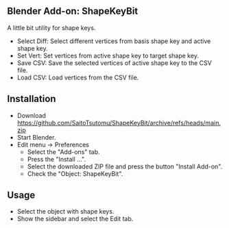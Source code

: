 ## Blender Add-on: ShapeKeyBit

A little bit utility for shape keys.

- Select Diff: Select different vertices from basis shape key and active shape key.
- Set Vert: Set vertices from active shape key to target shape key.
- Save CSV: Save the selected vertices of active shape key to the CSV file.
- Load CSV: Load vertices from the CSV file.

## Installation

- Download https://github.com/SaitoTsutomu/ShapeKeyBit/archive/refs/heads/main.zip
- Start Blender.
- Edit menu -> Preferences
  - Select the "Add-ons" tab.
  - Press the "Install ...".
  - Select the downloaded ZIP file and press the button "Install Add-on".
  - Check the "Object: ShapeKeyBit".

## Usage

- Select the object with shape keys.
- Show the sidebar and select the Edit tab.
